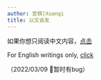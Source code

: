 ```yaml
---
author: 宣棋|Xuanqi
title: 以文会友
---
```


如果你想只阅读中文内容，[点击](https://xuanqi.netlify.app/wenzhang/)  

For English writings only, [click](https://xuanqi.netlify.app/post/)

（2022/03/09 🔗暂时有bug）
